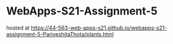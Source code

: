 # WebApps-S21-Assignment-5
hosted at https://44-563-web-apps-s21.github.io/webapps-s21-assignment-5-PariveshitaThota/plants.html